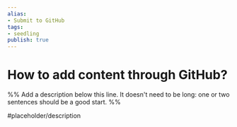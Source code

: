 ```yaml
---
alias: 
- Submit to GitHub
tags:
- seedling
publish: true
---
```


# How to add content through GitHub?

%% Add a description below this line. It doesn't need to be long: one or two sentences should be a good start. %%

#placeholder/description 
